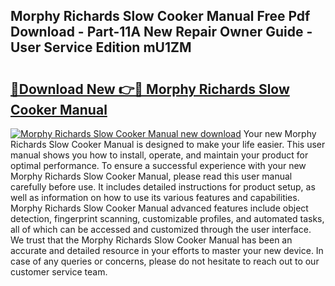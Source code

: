 ## Morphy Richards Slow Cooker Manual Free Pdf Download - Part-11A New Repair Owner Guide - User Service Edition mU1ZM

# <h2><a href="http://cf1300.oget.top/?id=Morphy+Richards+Slow+Cooker+Manual">🔗Download New 👉🔴 Morphy Richards Slow Cooker Manual</a></h2>

[![Morphy Richards Slow Cooker Manual new download](https://i.imgur.com/5g1atiW.png)](http://cf1300.oget.top/?id=Morphy+Richards+Slow+Cooker+Manual)
Your new Morphy Richards Slow Cooker Manual is designed to make your life easier. This user manual shows you how to install, operate, and maintain your product for optimal performance. To ensure a successful experience with your new Morphy Richards Slow Cooker Manual, please read this user manual carefully before use. It includes detailed instructions for product setup, as well as information on how to use its various features and capabilities. Morphy Richards Slow Cooker Manual advanced features include object detection, fingerprint scanning, customizable profiles, and automated tasks, all of which can be accessed and customized through the user interface. We trust that the Morphy Richards Slow Cooker Manual has been an accurate and detailed resource in your efforts to master your new device. In case of any queries or concerns, please do not hesitate to reach out to our customer service team.

